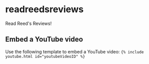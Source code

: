 # readreedsreviews
Read Reed's Reviews!

## Embed a YouTube video
Use the following template to embed a YouTube video:
```{% include youtube.html id="youtubeVideoID" %}```
